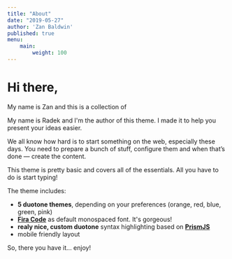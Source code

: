 ```yaml
---
title: "About"
date: "2019-05-27"
author: 'Zan Baldwin'
published: true
menu:
    main:
        weight: 100
---
```


# Hi there,

My name is Zan and this is a collection of 

My name is Radek and I'm the author of this theme. I made it to help you present your ideas easier.

We all know how hard is to start something on the web, especially these days. You need to prepare a bunch of stuff, configure them and when that’s done — create the content.

This theme is pretty basic and covers all of the essentials. All you have to do is start typing!

The theme includes:

- **5 duotone themes**, depending on your preferences (orange, red, blue, green, pink)
- [**Fira Code**](https://github.com/tonsky/FiraCode) as default monospaced font. It's gorgeous!
- **realy nice, custom duotone** syntax highlighting based on [**PrismJS**](https://prismjs.com)
- mobile friendly layout

So, there you have it... enjoy!
